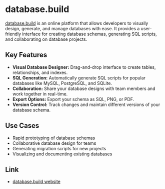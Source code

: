 # database.build

[database.build](https://database.build) is an online platform that allows developers to visually design, generate, and manage databases with ease. It provides a user-friendly interface for creating database schemas, generating SQL scripts, and collaborating on database projects.

## Key Features

- **Visual Database Designer:** Drag-and-drop interface to create tables, relationships, and indexes.
- **SQL Generation:** Automatically generate SQL scripts for popular databases like MySQL, PostgreSQL, and SQLite.
- **Collaboration:** Share your database designs with team members and work together in real-time.
- **Export Options:** Export your schema as SQL, PNG, or PDF.
- **Version Control:** Track changes and maintain different versions of your database schema.

## Use Cases

- Rapid prototyping of database schemas
- Collaborative database design for teams
- Generating migration scripts for new projects
- Visualizing and documenting existing databases

## Link

- [database.build website](https://database.build)
